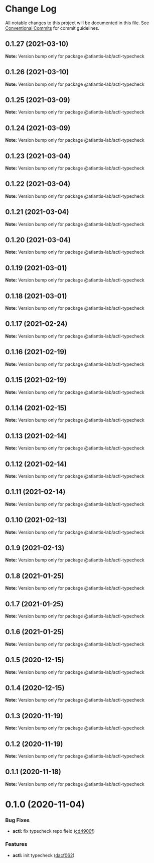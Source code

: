 # Change Log

All notable changes to this project will be documented in this file.
See [Conventional Commits](https://conventionalcommits.org) for commit guidelines.

## 0.1.27 (2021-03-10)

**Note:** Version bump only for package @atlantis-lab/actl-typecheck





## 0.1.26 (2021-03-10)

**Note:** Version bump only for package @atlantis-lab/actl-typecheck





## 0.1.25 (2021-03-09)

**Note:** Version bump only for package @atlantis-lab/actl-typecheck





## 0.1.24 (2021-03-09)

**Note:** Version bump only for package @atlantis-lab/actl-typecheck





## 0.1.23 (2021-03-04)

**Note:** Version bump only for package @atlantis-lab/actl-typecheck





## 0.1.22 (2021-03-04)

**Note:** Version bump only for package @atlantis-lab/actl-typecheck





## 0.1.21 (2021-03-04)

**Note:** Version bump only for package @atlantis-lab/actl-typecheck





## 0.1.20 (2021-03-04)

**Note:** Version bump only for package @atlantis-lab/actl-typecheck





## 0.1.19 (2021-03-01)

**Note:** Version bump only for package @atlantis-lab/actl-typecheck





## 0.1.18 (2021-03-01)

**Note:** Version bump only for package @atlantis-lab/actl-typecheck





## 0.1.17 (2021-02-24)

**Note:** Version bump only for package @atlantis-lab/actl-typecheck





## 0.1.16 (2021-02-19)

**Note:** Version bump only for package @atlantis-lab/actl-typecheck





## 0.1.15 (2021-02-19)

**Note:** Version bump only for package @atlantis-lab/actl-typecheck





## 0.1.14 (2021-02-15)

**Note:** Version bump only for package @atlantis-lab/actl-typecheck





## 0.1.13 (2021-02-14)

**Note:** Version bump only for package @atlantis-lab/actl-typecheck





## 0.1.12 (2021-02-14)

**Note:** Version bump only for package @atlantis-lab/actl-typecheck





## 0.1.11 (2021-02-14)

**Note:** Version bump only for package @atlantis-lab/actl-typecheck





## 0.1.10 (2021-02-13)

**Note:** Version bump only for package @atlantis-lab/actl-typecheck





## 0.1.9 (2021-02-13)

**Note:** Version bump only for package @atlantis-lab/actl-typecheck





## 0.1.8 (2021-01-25)

**Note:** Version bump only for package @atlantis-lab/actl-typecheck





## 0.1.7 (2021-01-25)

**Note:** Version bump only for package @atlantis-lab/actl-typecheck





## 0.1.6 (2021-01-25)

**Note:** Version bump only for package @atlantis-lab/actl-typecheck





## 0.1.5 (2020-12-15)

**Note:** Version bump only for package @atlantis-lab/actl-typecheck





## 0.1.4 (2020-12-15)

**Note:** Version bump only for package @atlantis-lab/actl-typecheck





## 0.1.3 (2020-11-19)

**Note:** Version bump only for package @atlantis-lab/actl-typecheck





## 0.1.2 (2020-11-19)

**Note:** Version bump only for package @atlantis-lab/actl-typecheck





## 0.1.1 (2020-11-18)

**Note:** Version bump only for package @atlantis-lab/actl-typecheck





# 0.1.0 (2020-11-04)


### Bug Fixes

* **actl:** fix typecheck repo field ([cd4900f](https://github.com/Atlantis-Lab/actl/commit/cd4900f7ee2e0ee2441a0848f20919e281de1869))


### Features

* **actl:** init typecheck ([dacf062](https://github.com/Atlantis-Lab/actl/commit/dacf0621afc69332048b74e27771eccbd13bf312))
